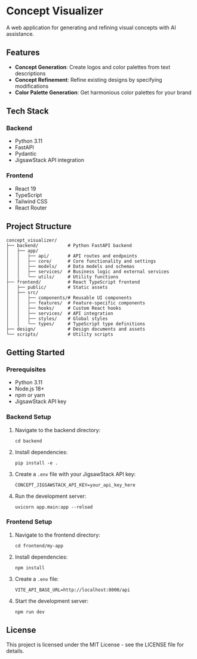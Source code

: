 # Concept Visualizer

A web application for generating and refining visual concepts with AI assistance. 

## Features

- **Concept Generation**: Create logos and color palettes from text descriptions
- **Concept Refinement**: Refine existing designs by specifying modifications
- **Color Palette Generation**: Get harmonious color palettes for your brand

## Tech Stack

### Backend
- Python 3.11
- FastAPI 
- Pydantic
- JigsawStack API integration

### Frontend
- React 19
- TypeScript
- Tailwind CSS
- React Router

## Project Structure

```
concept_visualizer/
├── backend/           # Python FastAPI backend
│   ├── app/
│   │   ├── api/       # API routes and endpoints
│   │   ├── core/      # Core functionality and settings
│   │   ├── models/    # Data models and schemas
│   │   ├── services/  # Business logic and external services
│   │   └── utils/     # Utility functions
├── frontend/          # React TypeScript frontend
│   ├── public/        # Static assets
│   ├── src/
│   │   ├── components/# Reusable UI components
│   │   ├── features/  # Feature-specific components
│   │   ├── hooks/     # Custom React hooks
│   │   ├── services/  # API integration
│   │   ├── styles/    # Global styles
│   │   └── types/     # TypeScript type definitions
├── design/            # Design documents and assets
└── scripts/           # Utility scripts
```

## Getting Started

### Prerequisites

- Python 3.11
- Node.js 18+
- npm or yarn
- JigsawStack API key

### Backend Setup

1. Navigate to the backend directory:
   ```
   cd backend
   ```

2. Install dependencies:
   ```
   pip install -e .
   ```

3. Create a `.env` file with your JigsawStack API key:
   ```
   CONCEPT_JIGSAWSTACK_API_KEY=your_api_key_here
   ```

4. Run the development server:
   ```
   uvicorn app.main:app --reload
   ```

### Frontend Setup

1. Navigate to the frontend directory:
   ```
   cd frontend/my-app
   ```

2. Install dependencies:
   ```
   npm install
   ```

3. Create a `.env` file:
   ```
   VITE_API_BASE_URL=http://localhost:8000/api
   ```

4. Start the development server:
   ```
   npm run dev
   ```

## License

This project is licensed under the MIT License - see the LICENSE file for details. 